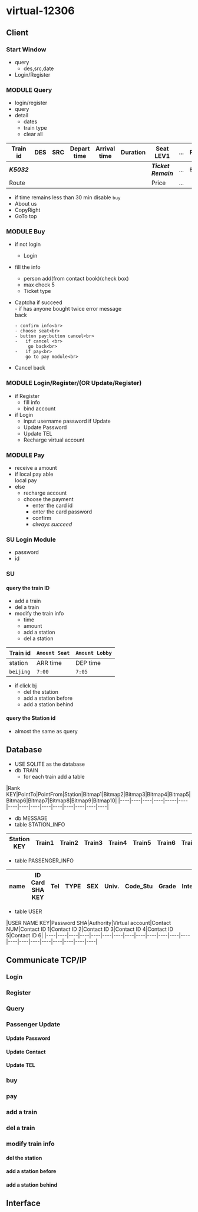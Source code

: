 # virtual-12306
## Client

### Start Window
- query
  - des,src,date
- Login/Register

### MODULE Query
- login/register
- query
- detail 
   - dates
   - train type
   - clear all<br>
   
   
|Train id|DES|SRC|Depart time|Arrival time|Duration|Seat LEV1|...|Remark|
|----|----|----|----|----|----|----|----|----|
|___K5032___| | | | | | ___Ticket Remain___|...|`Buy`|
|Route| | | | | |Price|...|
- if time remains less than 30 min
disable `buy`
- About us
- CopyRight
- GoTo top

### MODULE Buy
- if not login
  - Login
- fill the info
  - person add(from contact book)(check box)
  - max check 5
  - Ticket type
- Captcha
   if succeed<br>
      - if has anyone bought twice
      error message<br>
      back<br>

      - confirm info<br>
      - choose seat<br>
      - button pay;button cancel<br>
      -   if cancel <br>
           go back<br>
      -   if pay<br>
          go to pay module<br>
- Cancel
back<br>

### MODULE Login/Register/(OR Update/Register) 
- if Register
  - fill info
  - bind account
- if Login
  - input username password
if Update
  - Update Password
  - Update TEL
  - Recharge virtual account
  
### MODULE Pay
- receive a amount
- if local pay able<br>
local pay
- else <br>
  - recharge account
  - choose the payment
    - enter the card id
    - enter the card password
    - confirm
    - _always_ _succeed_

### SU Login Module
- password
- id


### SU
#### query the train ID
- add a train
- del a train
- modify the train info
  - time
  - amount
  - add a station
  - del a station

|Train id|`Amount Seat`|`Amount Lobby`|
|----|----|----|
|station|ARR time|DEP time|
|`beijing`|`7:00`|`7:05`|

- if click bj
  - del the station
  - add a station before
  - add a station behind

#### query the Station id
- almost the same as query

## Database
- USE SQLITE as the database
- db TRAIN
  - for each train
  add a table<br>
 
|Rank KEY|PointTo|PointFrom|Station|Bitmap1|Bitmap2|Bitmap3|Bitmap4|Bitmap5|Bitmap6|Bitmap7|Bitmap8|Bitmap9|Bitmap10|
|----|----|----|----|-----|----|----|----|----|----|----|----|----|----|----|

- db MESSAGE
- table STATION_INFO

|Station KEY|Train1|Train2|Train3|Train4|Train5|Train6|Train7|Train8|Train9|Train10|Train11|Train12|
|----|----|----|----|-----|----|----|----|----|----|----|----|----|

- table PASSENGER_INFO

|name|ID Card SHA KEY|Tel|TYPE|SEX|Univ.|Code_Stu|Grade|Interval1|Interval2|
|----|----|----|----|---|----|----|----|----|----|

- table USER

|USER NAME KEY|Password SHA|Authority|Virtual account|Contact NUM|Contact ID 1|Contact ID 2|Contact ID 3|Contact ID 4|Contact ID 5|Contact ID 6|
|----|----|----|----|----|----|----|----|----|----|----|----|----|----|----|----|----|----|----|----|----|

## Communicate TCP/IP
### Login
### Register
### Query
### Passenger Update
#### Update Password
#### Update Contact
#### Update TEL
### buy
### pay
### add a train
### del a train
### modify train info
#### del the station
#### add a station before
#### add a station behind
## Interface
